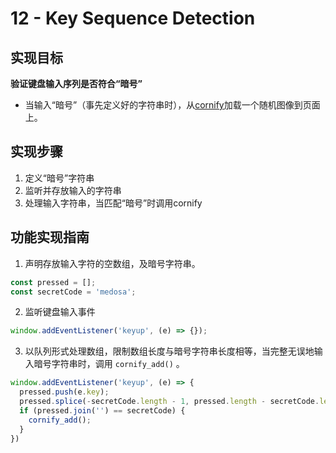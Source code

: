 # 12 - Key Sequence Detection

## 实现目标

**验证键盘输入序列是否符合“暗号”**
- 当输入“暗号”（事先定义好的字符串时），从[cornify](https://www.cornify.com)加载一个随机图像到页面上。

## 实现步骤

1. 定义“暗号”字符串
2. 监听并存放输入的字符串
3. 处理输入字符串，当匹配“暗号”时调用cornify

## 功能实现指南

1. 声明存放输入字符的空数组，及暗号字符串。

```javascript
const pressed = [];
const secretCode = 'medosa';
```

2. 监听键盘输入事件

```javascript
window.addEventListener('keyup', (e) => {});
```

3. 以队列形式处理数组，限制数组长度与暗号字符串长度相等，当完整无误地输入暗号字符串时，调用 `cornify_add()` 。

```javascript
window.addEventListener('keyup', (e) => {
  pressed.push(e.key);
  pressed.splice(-secretCode.length - 1, pressed.length - secretCode.length);
  if (pressed.join('') == secretCode) {
    cornify_add();
  }
})
```